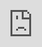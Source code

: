 ```yaml
---
title: Society Reset Button
excerpt: A speculative fictional device that displays the state of Society and invites you to reset it.
collection: expressions
permalink: /expressions/society-reset-button/ 
---
```


Materials: Arduino C++ (<a href="https://github.com/staeiou/cyd_society_reset/blob/main/cyd_society_reset_nowifi_color.ino">code</a>) on <a href="https://github.com/witnessmenow/ESP32-Cheap-Yellow-Display">ESP32-2432S028R</a> on polylactic acid (PLA) bioplastic (<a href="https://www.printables.com/model/744864-esp32-cheap-yellow-display-usb-c-version-enclosure">case</a>) on <a href="https://baomain.com/products/baomain-red-sign-momentary-emergency-stop-weatherproof-push-button-switch-660v-with-box">Baomain 660V button</a> (polypropylene); acrylic on aluminum 

If the embedded video below does not load or is too small, view direct on Vimeo: <a href="https://vimeo.com/1056455019">https://vimeo.com/1056455019</a>
<br/>

<div style=""><iframe src="https://player.vimeo.com/video/1056455019?title=0&amp;byline=0&amp;portrait=0&amp;badge=0&amp;autopause=0&amp;player_id=0&amp;app_id=58479" frameborder="0" allow="autoplay; fullscreen; picture-in-picture; clipboard-write; encrypted-media" style="position:absolute;top:0;left:0;width:100%;height:100%;" title="Society Reset Button"></iframe></div><script src="https://player.vimeo.com/api/player.js"></script>

The Society Reset Button is a speculative fictional device that satirizes technological solutionism. An official-looking sign invites you to press a red emergency stop button to reset Society, which is always capitalized as a singular proper noun. In English Legalese, it warns you of the liabilities and consequences you will incur if you decide to radically reconfigure Society. These also include accepting Society’s Terms and Conditions, which are not disclosed — nor are any details about what version of Society we will reset to if you press the button.

The device uses an ESP32 microcontroller and a small LCD screen, which displays an updating set of satirical metrics about the state of Society. The units of measurement are fictional and reflect absurd unmeasurable aspects, to precise digits: Oppression in pounds per square inch (PSI), Truth to Power as a ratio (so little Truth to speak to so much Power), Inequality in terms of Musks (Elon), the percentage of Privacy that is remaining, and the Moral Arc of the Universe in degrees (per Martin Luther King, Jr.’s maxim that it is long, but bends towards justice). The device also tracks the number of reset attempts.

A flashing cursor invites the participant to reset Society by pressing the button. Can this technological device really give this Society the reset that we all deserve? See what happens when you press the button...

